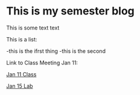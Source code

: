 # This is my semester blog

This is some text text

This is a list:

  -this is the ifrst thing
  -this is the second
  
  Link to Class Meeting Jan 11:

[Jan 11 Class](classmeetingjan11.html)

[Jan 15 Lab](W1D2.html)
